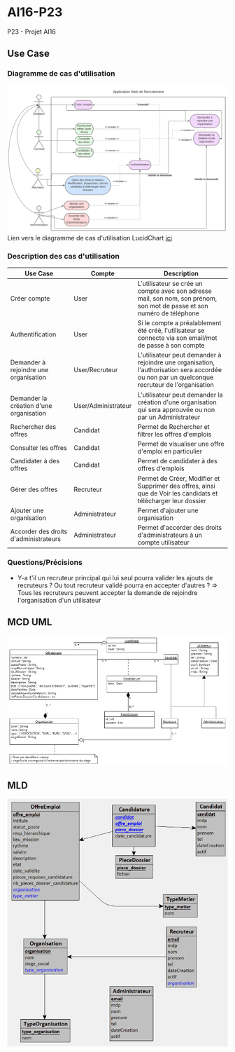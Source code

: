 # AI16-P23
P23 - Projet AI16 

## Use Case

### Diagramme de cas d'utilisation

![Use Case Diagram](conception/Usecase.svg)
Lien vers le diagramme de cas d'utilisation LucidChart [ici](https://lucid.app/lucidchart/ffa23c81-deb0-4253-a641-4117829dddff/edit?viewport_loc=-889%2C-50%2C4847%2C2298%2C0_0&invitationId=inv_a2330c3b-7f48-4643-b885-6ce8ba29d6a0)
### Description des cas d'utilisation
| Use Case | Compte | Description |
| -------- | ------ | ----------- |
| Créer compte | User | L'utilisateur se crée un compte avec son adresse mail, son nom, son prénom, son mot de passe et son numéro de téléphone |
| Authentification | User | Si le compte a préalablement été créé, l'utilisateur se connecte via son email/mot de passe à son compte |
| Demander à rejoindre une organisation | User/Recruteur | L'utilisateur peut demander à rejoindre une organisation, l'authorisation sera accordée ou non par un quelconque recruteur de l'organisation |
| Demander la création d'une organisation | User/Administrateur | L'utilisateur peut demander la création d'une organisation qui sera approuvée ou non par un Administrateur |
| Rechercher des offres | Candidat | Permet de Rechercher et filtrer les offres d'emplois |
| Consulter les offres | Candidat | Permet de visualiser une offre d'emploi en particulier |
| Candidater à des offres | Candidat | Permet de candidater à des offres d'emplois |
| Gérer des offres | Recruteur | Permet de Créer, Modifier et Supprimer des offres, ainsi que de Voir les candidats et télécharger leur dossier |
| Ajouter une organisation | Administrateur | Permet d'ajouter une organisation |
| Accorder des droits d'administrateurs | Administrateur | Permet d'accorder des droits d'administrateurs à un compte utilisateur |


### Questions/Précisions
- Y-a t'il un recruteur principal qui lui seul pourra valider les ajouts de recruteurs ? Ou tout recruteur validé pourra en accepter d'autres ? => Tous les recruteurs peuvent accepter la demande de rejoindre l'organisation d'un utilisateur

## MCD UML

![MCD](conception/ClassDiagram.png)


## MLD
![MLD](conception/MLD.png)
